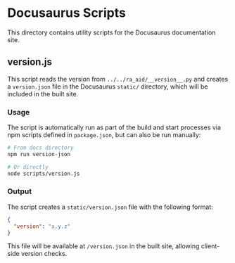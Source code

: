 # Docusaurus Scripts

This directory contains utility scripts for the Docusaurus documentation site.

## version.js

This script reads the version from `../../ra_aid/__version__.py` and creates a `version.json` file in the Docusaurus `static/` directory, which will be included in the built site.

### Usage

The script is automatically run as part of the build and start processes via npm scripts defined in `package.json`, but can also be run manually:

```bash
# From docs directory
npm run version-json

# Or directly
node scripts/version.js
```

### Output

The script creates a `static/version.json` file with the following format:

```json
{
  "version": "x.y.z"
}
```

This file will be available at `/version.json` in the built site, allowing client-side version checks.